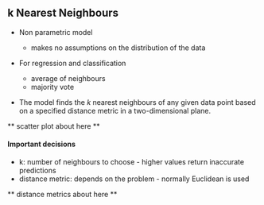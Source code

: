 ## k Nearest Neighbours

* Non parametric model
  + makes no assumptions on the distribution of the data
* For regression and classification
  + average of neighbours
  + majority vote

* The model finds the *k* nearest neighbours of any given data point based on a specified distance metric in a two-dimensional plane.

** scatter plot about here **

#### Important decisions

* k: number of neighbours to choose - higher values return inaccurate predictions
* distance metric: depends on the problem - normally Euclidean is used

** distance metrics about here **



